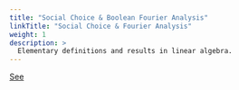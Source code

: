 ```yaml
---
title: "Social Choice & Boolean Fourier Analysis"
linkTitle: "Social Choice & Fourier Analysis"
weight: 1
description: >
  Elementary definitions and results in linear algebra.
---
```


[See](https://cseweb.ucsd.edu/~slovett/teaching/WI17-CSE291/2-social_choice.pdf)